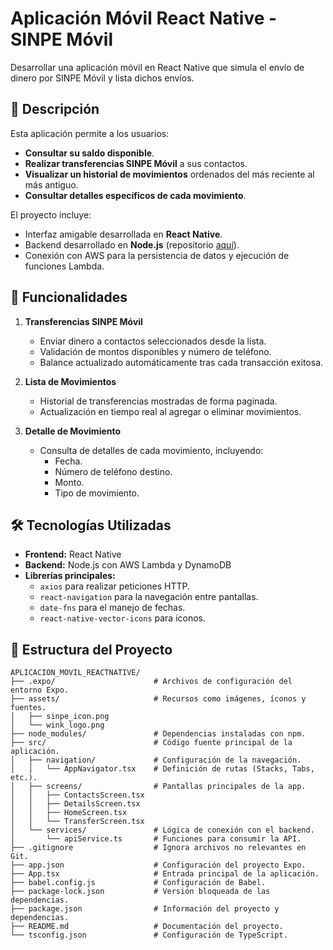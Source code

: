 # Aplicación Móvil React Native - SINPE Móvil

Desarrollar una aplicación móvil en React Native que simula el envío de dinero por SINPE Móvil y lista dichos envíos.

## 📱 Descripción

Esta aplicación permite a los usuarios:
- **Consultar su saldo disponible**.
- **Realizar transferencias SINPE Móvil** a sus contactos.
- **Visualizar un historial de movimientos** ordenados del más reciente al más antiguo.
- **Consultar detalles específicos de cada movimiento**.

El proyecto incluye:
- Interfaz amigable desarrollada en **React Native**.
- Backend desarrollado en **Node.js** (repositorio [aquí](https://github.com/Nash232305/backend-nodejs)).
- Conexión con AWS para la persistencia de datos y ejecución de funciones Lambda.

## 🚀 Funcionalidades

1. **Transferencias SINPE Móvil**
   - Enviar dinero a contactos seleccionados desde la lista.
   - Validación de montos disponibles y número de teléfono.
   - Balance actualizado automáticamente tras cada transacción exitosa.

2. **Lista de Movimientos**
   - Historial de transferencias mostradas de forma paginada.
   - Actualización en tiempo real al agregar o eliminar movimientos.

3. **Detalle de Movimiento**
   - Consulta de detalles de cada movimiento, incluyendo:
     - Fecha.
     - Número de teléfono destino.
     - Monto.
     - Tipo de movimiento.

## 🛠️ Tecnologías Utilizadas

- **Frontend:** React Native
- **Backend:** Node.js con AWS Lambda y DynamoDB
- **Librerías principales:**
  - `axios` para realizar peticiones HTTP.
  - `react-navigation` para la navegación entre pantallas.
  - `date-fns` para el manejo de fechas.
  - `react-native-vector-icons` para iconos.

## 📂 Estructura del Proyecto

```plaintext
APLICACION_MOVIL_REACTNATIVE/
├── .expo/                      # Archivos de configuración del entorno Expo.
├── assets/                     # Recursos como imágenes, íconos y fuentes.
│   ├── sinpe_icon.png
│   └── wink_logo.png
├── node_modules/               # Dependencias instaladas con npm.
├── src/                        # Código fuente principal de la aplicación.
│   ├── navigation/             # Configuración de la navegación.
│   │   └── AppNavigator.tsx    # Definición de rutas (Stacks, Tabs, etc.).
│   ├── screens/                # Pantallas principales de la app.
│   │   ├── ContactsScreen.tsx
│   │   ├── DetailsScreen.tsx
│   │   ├── HomeScreen.tsx
│   │   └── TransferScreen.tsx
│   └── services/               # Lógica de conexión con el backend.
│       └── apiService.ts       # Funciones para consumir la API.
├── .gitignore                  # Ignora archivos no relevantes en Git.
├── app.json                    # Configuración del proyecto Expo.
├── App.tsx                     # Entrada principal de la aplicación.
├── babel.config.js             # Configuración de Babel.
├── package-lock.json           # Versión bloqueada de las dependencias.
├── package.json                # Información del proyecto y dependencias.
├── README.md                   # Documentación del proyecto.
└── tsconfig.json               # Configuración de TypeScript.
